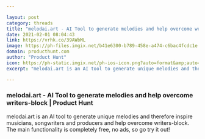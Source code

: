 ```yaml
---

layout: post
category: threads
title: "melodai.art - AI Tool to generate melodies and help overcome writers-block"
date: 2021-02-01 08:04:43
link: https://vrhk.co/39AWbML
image: https://ph-files.imgix.net/b41e6300-b789-458e-a474-c6bac4fcdc1e.png?auto=format&fit=crop&frame=1&h=512&w=1024
domain: producthunt.com
author: "Product Hunt"
icon: https://ph-static.imgix.net/ph-ios-icon.png?auto=format&amp;auto=compress
excerpt: "melodai.art is an AI tool to generate unique melodies and therefore inspire musicians, songwriters and producers and help overcome writers-block. The main functionality is completely free, no ads, so go try it out!"

---
```


### melodai.art - AI Tool to generate melodies and help overcome writers-block | Product Hunt

melodai.art is an AI tool to generate unique melodies and therefore inspire musicians, songwriters and producers and help overcome writers-block. The main functionality is completely free, no ads, so go try it out!